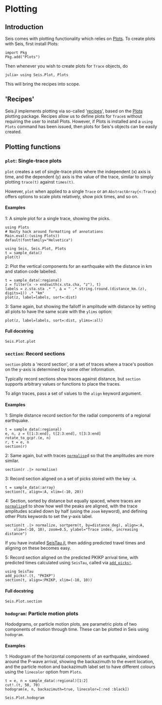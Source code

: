 # Plotting

## Introduction
Seis comes with plotting functionality which relies on
[Plots](https://docs.juliaplots.org/latest/).  To create plots with
Seis, first install Plots:
```
import Pkg
Pkg.add("Plots")
```

Then whenever you wish to create plots for `Trace` objects, do
```
julia> using Seis.Plot, Plots
```

This will bring the recipes into scope.

## 'Recipes'
Seis.jl implements plotting via so-called
'[recipes](https://docs.juliaplots.org/latest/recipes/)', based on the
[Plots](https://docs.juliaplots.org/latest/) plotting package.
Recipes allow us to define plots for `Trace`s without requiring the
user to install Plots.  However, if Plots is installed and a
`using Plots` command has been issued, then plots for Seis's
objects can be easily created.

## Plotting functions

### `plot`: Single-trace plots
`plot` creates a set of single-trace plots where the independent (x)
axis is time, and the dependent (y) axis is the value of the trace,
similar to simply plotting `trace(t)` against `times(t)`.

However, `plot` when applied to a single `Trace` or an
`AbstractArray{<:Trace}` offers options to scale plots relatively,
show pick times, and so on.

#### Examples
1: A simple plot for a single trace, showing the picks.

```@setup plotting
using Plots
# Nasty hack around formatting of annotations
Main.eval(:(using Plots))
default(fontfamily="Helvetica")
```

```@example plotting
using Seis, Seis.Plot, Plots
t = sample_data()
plot(t)
```

2: Plot the vertical components for an earthquake with the distance
   in km and station code labelled.

```@example plotting
t = sample_data(:regional)
z = filter(x -> endswith(x.sta.cha, "z"), t)
labels = z.sta.sta .* ", ∆ = " .* string.(round.(distance_km.(z), digits=1)) .* "km"
plot(z, label=labels, sort=:dist)
```

3: Same again, but showing the falloff in amplitude with distance by
   setting all plots to have the same scale with the `ylims` option:

```@example plotting
plot(z, label=labels, sort=:dist, ylims=:all)
```

#### Full docstring
```@docs
Seis.Plot.plot
```


### `section`: Record sections
`section` plots a 'record section', or a set of traces where a trace's
position on the y-axis is determined by some other information.

Typically record sections show traces against distance, but `section`
supports arbitrary values or functions to place the traces.

To align traces, pass a set of values to the `align` keyword argument.

#### Examples
1: Simple distance record section for the radial components of a
   regional earthquake.

```@example plotting
t = sample_data(:regional)
e, n, z = t[1:3:end], t[2:3:end], t[3:3:end]
rotate_to_gcp!.(e, n)
r, t = e, n
section(r)
```

2: Same again, but with traces [`normalise`](@ref)d so that the amplitudes
   are more similar.

```@example plotting
section(r .|> normalise)
```

3: Record section aligned on a set of picks stored with the key `:A`.

```@example plotting
t = sample_data(:array)
section(t, align=:A, xlim=(-10, 20))
```

4: Section, sorted by distance but equally spaced, where traces are
   [`normalize`](@ref)d to show how well the peaks are aligned, with the trace
   amplitudes scaled down by half (using the `zoom` keyword), and
   defining other Plots keywords to set the y-axis label.

```@example plotting
section(t .|> normalize, sortperm(t, by=distance_deg), align=:A,
    xlim=(-10, 10), zoom=0.5, ylabel="Trace index, increasing distance")
```

If you have installed [SeisTau.jl](https://github.com/anowacki/SeisTau.jl),
then adding predicted travel times and aligning on these becomes easy.

5: Record section aligned on the predicted PKIKP arrival time, with
   predicted times calculated using `SeisTau`, called via [`add_picks!`](@ref).

```@example plotting
using SeisTau
add_picks!.(t, "PKIKP")
section(t, align=:PKIKP, xlim=(-10, 10))
```

#### Full docstring
```@docs
Seis.Plot.section
```


### `hodogram`: Particle motion plots
Hododgrams, or particle motion plots, are parametric plots
of two components of motion through time.  These can be plotted
in Seis using `hodogram`.

#### Examples
1: Hodogram of the horizontal components of an earthquake, windowed around
   the P-wave arrival, showing the backazimuth to the event location,
   and the particle motion and backazimuth label set to have different
   colours using the `linecolor` option from `Plots`.

```@example plotting
t = e, n = sample_data(:regional)[1:2]
cut!.(t, 50, 70)
hodogram(e, n, backazimuth=true, linecolor=[:red :black])
```

```@docs
Seis.Plot.hodogram
```
